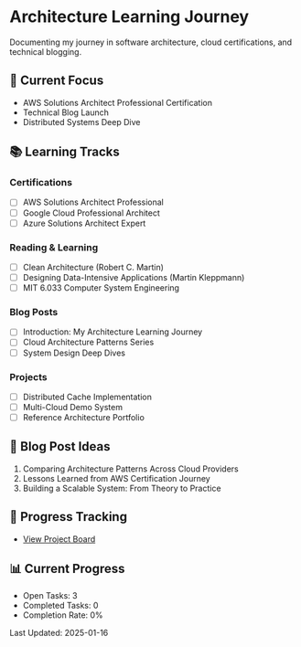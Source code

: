 # Architecture Learning Journey

Documenting my journey in software architecture, cloud certifications, and technical blogging.

## 🎯 Current Focus
- AWS Solutions Architect Professional Certification
- Technical Blog Launch
- Distributed Systems Deep Dive

## 📚 Learning Tracks

### Certifications
- [ ] AWS Solutions Architect Professional
- [ ] Google Cloud Professional Architect
- [ ] Azure Solutions Architect Expert

### Reading & Learning
- [ ] Clean Architecture (Robert C. Martin)
- [ ] Designing Data-Intensive Applications (Martin Kleppmann)
- [ ] MIT 6.033 Computer System Engineering

### Blog Posts
- [ ] Introduction: My Architecture Learning Journey
- [ ] Cloud Architecture Patterns Series
- [ ] System Design Deep Dives

### Projects
- [ ] Distributed Cache Implementation
- [ ] Multi-Cloud Demo System
- [ ] Reference Architecture Portfolio

## 📝 Blog Post Ideas
1. Comparing Architecture Patterns Across Cloud Providers
2. Lessons Learned from AWS Certification Journey
3. Building a Scalable System: From Theory to Practice

## 🚀 Progress Tracking
- [View Project Board](link-to-your-github-project)


## 📊 Current Progress
- Open Tasks: 3
- Completed Tasks: 0
- Completion Rate: 0%

Last Updated: 2025-01-16

